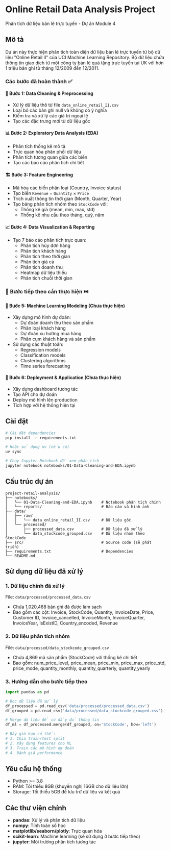 # Online Retail Data Analysis Project

Phân tích dữ liệu bán lẻ trực tuyến - Dự án Module 4

## Mô tả

Dự án này thực hiện phân tích toàn diện dữ liệu bán lẻ trực tuyến từ bộ dữ liệu "Online Retail II" của UCI Machine Learning Repository. Bộ dữ liệu chứa thông tin giao dịch từ một công ty bán lẻ quà tặng trực tuyến tại UK với hơn 1 triệu bản ghi từ tháng 12/2009 đến 12/2011.

### Các bước đã hoàn thành ✅

#### 🔄 **Bước 1: Data Cleaning & Preprocessing**
- Xử lý dữ liệu thô từ file `data_online_retail_II.csv`
- Loại bỏ các bản ghi null và không có ý nghĩa
- Kiểm tra và xử lý các giá trị ngoại lệ
- Tạo các đặc trưng mới từ dữ liệu gốc

#### 📊 **Bước 2: Exploratory Data Analysis (EDA)**
- Phân tích thống kê mô tả
- Trực quan hóa phân phối dữ liệu
- Phân tích tương quan giữa các biến
- Tạo các báo cáo phân tích chi tiết

#### 🏗️ **Bước 3: Feature Engineering**
- Mã hóa các biến phân loại (Country, Invoice status)
- Tạo biến `Revenue` = `Quantity` × `Price`
- Trích xuất thông tin thời gian (Month, Quarter, Year)
- Tạo bảng phân tích nhóm theo `StockCode` với:
  - Thống kê giá (mean, min, max, std)
  - Thống kê nhu cầu theo tháng, quý, năm

#### 📈 **Bước 4: Data Visualization & Reporting**
- Tạo 7 báo cáo phân tích trực quan:
  - Phân tích hủy đơn hàng
  - Phân tích khách hàng
  - Phân tích theo thời gian
  - Phân tích giá cả
  - Phân tích doanh thu
  - Heatmap dữ liệu thiếu
  - Phân tích chuỗi thời gian

### 🔄 **Bước tiếp theo cần thực hiện** ⏭️

#### 🤖 **Bước 5: Machine Learning Modeling** (Chưa thực hiện)
- Xây dựng mô hình dự đoán:
  - Dự đoán doanh thu theo sản phẩm
  - Phân loại khách hàng
  - Dự đoán xu hướng mua hàng
  - Phân cụm khách hàng và sản phẩm
- Sử dụng các thuật toán:
  - Regression models
  - Classification models
  - Clustering algorithms
  - Time series forecasting

#### 🚀 **Bước 6: Deployment & Application** (Chưa thực hiện)
- Xây dựng dashboard tương tác
- Tạo API cho dự đoán
- Deploy mô hình lên production
- Tích hợp với hệ thống hiện tại

## Cài đặt

```bash
# Cài đặt dependencies
pip install -r requirements.txt

# Hoặc sử dụng uv (nếu có)
uv sync

# Chạy Jupyter Notebook để xem phân tích
jupyter notebook notebooks/01-Data-Cleaning-and-EDA.ipynb
```

## Cấu trúc dự án

```
project-retail-analysis/
├── notebooks/
│   └── 01-Data-Cleaning-and-EDA.ipynb    # Notebook phân tích chính
│   └── reports/                          # Báo cáo và hình ảnh
├── data/
│   ├── raw/
│   │   └── data_online_retail_II.csv     # Dữ liệu gốc
│   └── processed/
│       ├── processed_data.csv            # Dữ liệu đã xử lý
│       └── data_stockcode_grouped.csv    # Dữ liệu nhóm theo StockCode
├── src/                                  # Source code (sẽ phát triển)
├── requirements.txt                      # Dependencies
└── README.md
```

## Sử dụng dữ liệu đã xử lý

### 1. **Dữ liệu chính đã xử lý**
File: `data/processed/processed_data.csv`
- Chứa 1,020,468 bản ghi đã được làm sạch
- Bao gồm các cột: Invoice, StockCode, Quantity, InvoiceDate, Price, Customer ID, Invoice_cancelled, InvoiceMonth, InvoiceQuarter, InvoiceYear, IsExistID, Country_encoded, Revenue

### 2. **Dữ liệu phân tích nhóm**
File: `data/processed/data_stockcode_grouped.csv`
- Chứa 4,869 mã sản phẩm (StockCode) với thống kê chi tiết
- Bao gồm: num_price_level, price_mean, price_min, price_max, price_std, price_mode, quantity_monthly, quantity_quarterly, quantity_yearly

### 3. **Hướng dẫn cho bước tiếp theo**

```python
import pandas as pd

# Đọc dữ liệu đã xử lý
df_processed = pd.read_csv('data/processed/processed_data.csv')
df_grouped = pd.read_csv('data/processed/data_stockcode_grouped.csv')

# Merge dữ liệu để có đầy đủ thông tin
df_ml = df_processed.merge(df_grouped, on='StockCode', how='left')

# Bây giờ bạn có thể:
# 1. Chia train/test split
# 2. Xây dựng features cho ML
# 3. Train các mô hình dự đoán
# 4. Đánh giá performance
```

## Yêu cầu hệ thống

- Python >= 3.8
- RAM: Tối thiểu 8GB (khuyến nghị 16GB cho dữ liệu lớn)
- Storage: Tối thiểu 5GB để lưu trữ dữ liệu và kết quả

## Các thư viện chính

- **pandas**: Xử lý và phân tích dữ liệu
- **numpy**: Tính toán số học
- **matplotlib/seaborn/plotly**: Trực quan hóa
- **scikit-learn**: Machine learning (sẽ sử dụng ở bước tiếp theo)
- **jupyter**: Môi trường phân tích tương tác
